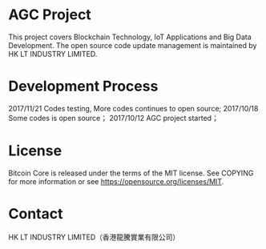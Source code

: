 # AGC Project
 This project covers Blockchain Technology, IoT Applications and Big Data Development. The open source code update management is maintained by HK LT INDUSTRY LIMITED.

# Development Process
2017/11/21 Codes testing, More codes continues to open source;
2017/10/18 Some codes is open source；
2017/10/12 AGC project started；

# License
Bitcoin Core is released under the terms of the MIT license. See COPYING for more information or see https://opensource.org/licenses/MIT.

# Contact
HK LT INDUSTRY LIMITED（香港龍騰實業有限公司）